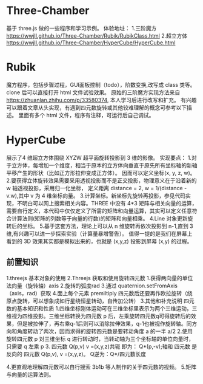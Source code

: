 # Three-Chamber
基于 three.js 做的一些程序和学习示例。
体验地址：
1.三阶魔方 https://wwjll.github.io/Three-Chamber/Rubik/RubikClass.html
2.超立方体 https://wwjll.github.io/Three-Chamber/HyperCube/HyperCube.html
# Rubik
魔方程序，包括步骤过程，GUI面板控制（todo），阶数变换,改写成 class 类等。clone 后可以直接打开 html 文件试验效果。
原始的三阶魔方实现方法来自 https://zhuanlan.zhihu.com/p/33580374, 本人学习后进行改写和扩充。
有兴趣可以跟着文章从头实现，有遇到四元数旋转或其他较难理解的概念可参考以下描述。
里面有多个 html 文件，程序有注释，可运行后自己调试。
# HyperCube
展示了4 维超立方体围绕 XYZW 超平面旋转投影到 3 维的影像。
实现要点：
    1.对于立方体，每增加一个维度，相当于原本的立方体向垂直于原先所有坐标轴的新轴平移产生的形状（比如正方形拉伸变成正方体）。
    因而可以定义坐标(x, y, z, w)。
    2.要获得立体旋转效果需要采用透视投影而不是正交投影，物理意义在于沿着新的 w 轴透视投影，采用归一化坐标，
    定义距离 distance = 2, w = 1/(distance - v.w),其中 v 为 4 维坐标向量。
    3.计算坐标。新坐标先旋转再投影，参见代码实现，不明白可以网上搜索相关内容。THREE 中没有 4*3 矩阵与相关向量的运算，
    需要自行定义，本代码中仅仅定义了所需的矩阵和向量运算，其实可以定义任意符合计算法则(矩阵的列数等于向量的行数)的矩阵和向量相乘。
    4.Line 对象更新旋转后的坐标。
    5.基于这套方法，理论上可以从 n 维旋转再依次投影到 n-1,直到 3 维,有兴趣可以进一步探索实验（计算量暴增警告）。
    值得一提的是我们在屏幕上看到的 3D 效果其实都是模拟出来的，也就是 (x,y,z) 投影到屏幕 (x,y) 的过程。

## 前置知识
1.threejs 基本对象的使用
2.Threejs 获取和使用旋转四元数
    1.获得两向量的单位法向量（旋转轴）axis
    2.旋转的弧度rad
    3.通过 quaternion.setFromAxis（axis，rad）获取
    4.面上每个元素 premiltiply 四元数后还要再作欧拉旋转（绕原点旋转，可以想象成如行星绕恒星转动，自传加公转）
3.其他和补充说明
    四元数的基本知识和性质
        1.四维坐标刚体运动可在三维坐标里表示为两个三维运动，三维视为四维投影。三维坐标转换为四元数 p 后，左乘旋转四元数q可得旋转后的效果，但是被拉伸了，再右乘q-1后则可以消除拉伸效果，q-1也被视作旋转轴。同方向和角度转动了两次，因而求得的旋转四元数是要转动角度 a 的一半 a/2
        2.使用旋转四元数 p 对三维坐标 q 进行转动时，当转动轴为三个坐标轴的单位向量时，只需要 q 左乘 p
        3. 四元数   Q(p,v)   v =(x,y,z)共轭  即为： Q*(p,-v);轴和 四元数  是反向的
        四元数   Q(p,v),   v =(x,y,z)。 Q逆为：Q*/四元数长度
        
4.更直观地理解四元数可以自行搜索 3b1b 等人制作的关于四元数的视频。
5.矩阵与向量的运算法则。

